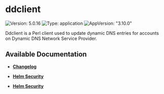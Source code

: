 # ddclient

![Version: 5.0.16](https://img.shields.io/badge/Version-5.0.16-informational?style=flat-square) ![Type: application](https://img.shields.io/badge/Type-application-informational?style=flat-square) ![AppVersion: "3.10.0"](https://img.shields.io/badge/AppVersion-"3.10.0"-informational?style=flat-square)

Ddclient is a Perl client used to update dynamic DNS entries for accounts on Dynamic DNS Network Service Provider.

## Available Documentation

- [**Changelog**](CHANGELOG)

- [**Helm Security**](container-security)

- [**Helm Security**](helm-security)

